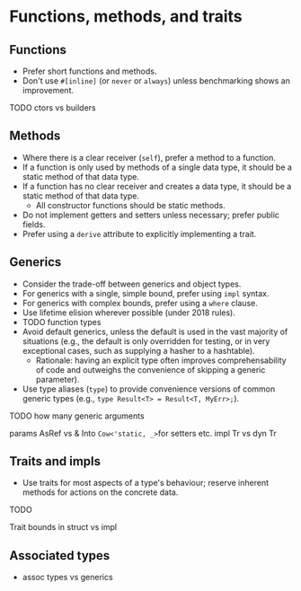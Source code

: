 # Functions, methods, and traits

## Functions

* Prefer short functions and methods.
* Don't use `#[inline]` (or `never` or `always`) unless benchmarking shows an improvement.

TODO ctors vs builders

## Methods

* Where there is a clear receiver (`self`), prefer a method to a function.
* If a function is only used by methods of a single data type, it should be a static method of that data type.
* If a function has no clear receiver and creates a data type, it should be a static method of that data type.
  - All constructor functions should be static methods.
* Do not implement getters and setters unless necessary; prefer public fields.
* Prefer using a `derive` attribute to explicitly implementing a trait.

## Generics

* Consider the trade-off between generics and object types.
* For generics with a single, simple bound, prefer using `impl` syntax.
* For generics with complex bounds, prefer using a `where` clause.
* Use lifetime elision wherever possible (under 2018 rules).
* TODO function types
* Avoid default generics, unless the default is used in the vast majority of situations (e.g., the default is only overridden for testing, or in very exceptional cases, such as supplying a hasher to a hashtable).
  - Rationale: having an explicit type often improves comprehensability of code and outweighs the convenience of skipping a generic parameter).
* Use type aliases (`type`) to provide convenience versions of common generic types (e.g., `type Result<T> = Result<T, MyErr>;`).

TODO how many generic arguments

params
    AsRef vs &
    Into
    `Cow<'static, _>`for setters etc.
    impl Tr vs dyn Tr


## Traits and impls

* Use traits for most aspects of a type's behaviour; reserve inherent methods for actions on the concrete data.

TODO

Trait bounds in struct vs impl

## Associated types

* assoc types vs generics
